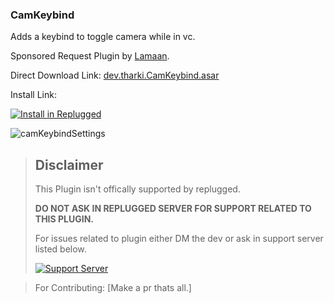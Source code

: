 ### CamKeybind

Adds a keybind to toggle camera while in vc.

Sponsored Request Plugin by [Lamaan](https://discordapp.com/users/330433865296642051).

Direct Download Link: [dev.tharki.CamKeybind.asar](https://github.com/Tharki-God/CamKeybind/releases/latest/download/dev.tharki.CamKeybind.asar)

Install Link:

[![Install in Replugged](https://img.shields.io/badge/-Install%20in%20Replugged-blue?style=for-the-badge&logo=none)](https://replugged.dev/install?identifier=Tharki-God/CamKeybind&source=github)

![camKeybindSettings](https://tharki-god.github.io/files-random-host/bdpluginsassets/camKeybind.png)

> ## Disclaimer
>
> This Plugin isn't offically supported by replugged.
>
>**DO NOT ASK IN REPLUGGED SERVER FOR SUPPORT RELATED TO THIS PLUGIN.**
>
> For issues related to plugin either DM the dev or ask in support server listed below.
>
>
> [![Support Server](https://discordapp.com/api/guilds/919649417005506600/widget.png?style=banner3)](https://discord.gg/SgKSKyh9gY)





> For Contributing: [Make a pr thats all.]
